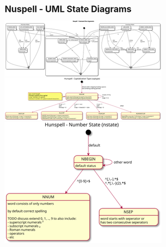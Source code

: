 # Nuspell - UML State Diagrams
[![](30-command-line-arguments-state-diagram.svg)](30-command-line-arguments-state-diagram.svg)
[![](capitalization-type-state-diagram.svg)](capitalization-type-state-diagram.svg)
[![](number-state-state-diagram.svg)](number-state-state-diagram.svg)

